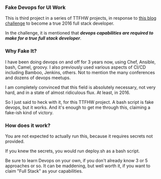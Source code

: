 ### Fake Devops for UI Work

This is third project in a series of TTFHW projects, in response to [this blog challenge](https://betterologist.net/2016/07/you-are-a-failure-full-stack-2016-if/) to become a true 2016 full stack developer.

In the challenge, it is mentioned that **_devops capabilities are required to make for a true full stack developer_**.

### Why Fake It?

I have been doing devops on and off for 3 years now, using Chef, 
Ansible, bash, Camel, groovy. I also previously used various aspects of CI/CD including Bamboo, 
Jenkins, others. Not to mention the many conferences and dozens of devops meetups.

I am completely convinced that this field is absolutely necessary, not very hard,
and in a state of almost ridiculous flux. At least, in 2016.

So I just said to heck with it, for this TTFHW project. A bash script is fake devops, but it works. And it's enough 
to get me through this, claiming a fake-ish kind of victory.

### How does it work?

You are not expected to actually run this, because it requires secrets not provided.

If you knew the secrets, you would run deploy.sh as a bash script.

Be sure to learn Devops on your own, if you don't already know 3 or 5 approaches or so. It can be maddening, 
but well worth it, if you want to claim "Full Stack" as your capabilities.


